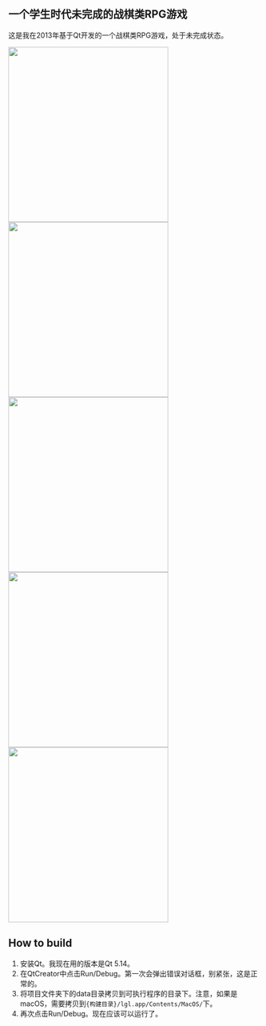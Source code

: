 ## 一个学生时代未完成的战棋类RPG游戏

这是我在2013年基于Qt开发的一个战棋类RPG游戏，处于未完成状态。

<img width="320" height="350" src="https://raw.githubusercontent.com/blindpirate/no2-linggong-road/master/screenshots/mainwindow.png" />

<img width="320" height="350" src="https://raw.githubusercontent.com/blindpirate/no2-linggong-road/master/screenshots/dialog.png" />

<img width="320" height="350" src="https://raw.githubusercontent.com/blindpirate/no2-linggong-road/master/screenshots/status.png" />

<img width="320" height="350" src="https://raw.githubusercontent.com/blindpirate/no2-linggong-road/master/screenshots/scene.png" />

<img width="320" height="350" src="https://raw.githubusercontent.com/blindpirate/no2-linggong-road/master/screenshots/battle.png" />

## How to build

1. 安装Qt。我现在用的版本是Qt 5.14。
2. 在QtCreator中点击Run/Debug。第一次会弹出错误对话框，别紧张，这是正常的。
3. 将项目文件夹下的data目录拷贝到可执行程序的目录下。注意，如果是macOS，需要拷贝到`{构建目录}/lgl.app/Contents/MacOS/`下。
4. 再次点击Run/Debug。现在应该可以运行了。
